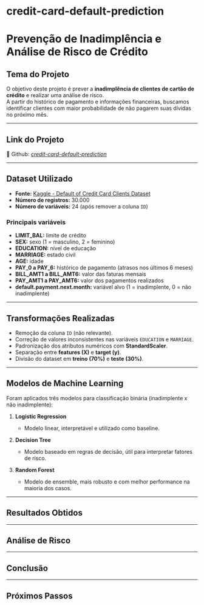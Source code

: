 # credit-card-default-prediction

# Prevenção de Inadimplência e Análise de Risco de Crédito

## Tema do Projeto
O objetivo deste projeto é prever a **inadimplência de clientes de cartão de crédito** e realizar uma análise de risco.  
A partir do histórico de pagamento e informações financeiras, buscamos identificar clientes com maior probabilidade de não pagarem suas dívidas no próximo mês.

---

## Link do Projeto
🔗 Github: *[credit-card-default-prediction](https://github.com/gmpandolfo/credit-card-default-prediction)*

---

## Dataset Utilizado
- **Fonte:** [Kaggle - Default of Credit Card Clients Dataset](https://www.kaggle.com/datasets/uciml/default-of-credit-card-clients-dataset)  
- **Número de registros:** 30.000  
- **Número de variáveis:** 24 (após remover a coluna `ID`)  

### Principais variáveis
- **LIMIT_BAL:** limite de crédito  
- **SEX:** sexo (1 = masculino, 2 = feminino)  
- **EDUCATION:** nível de educação  
- **MARRIAGE:** estado civil  
- **AGE:** idade  
- **PAY_0 a PAY_6:** histórico de pagamento (atrasos nos últimos 6 meses)  
- **BILL_AMT1 a BILL_AMT6:** valor das faturas mensais  
- **PAY_AMT1 a PAY_AMT6:** valor dos pagamentos realizados  
- **default.payment.next.month:** variável alvo (1 = inadimplente, 0 = não inadimplente)  

---

## Transformações Realizadas
- Remoção da coluna `ID` (não relevante).  
- Correção de valores inconsistentes nas variáveis `EDUCATION` e `MARRIAGE`.  
- Padronização dos atributos numéricos com **StandardScaler**.  
- Separação entre **features (X)** e **target (y)**.  
- Divisão do dataset em **treino (70%)** e **teste (30%)**.  

---

## Modelos de Machine Learning
Foram aplicados três modelos para classificação binária (inadimplente x não inadimplente):

1. **Logistic Regression**  
   - Modelo linear, interpretável e utilizado como baseline.  

2. **Decision Tree**  
   - Modelo baseado em regras de decisão, útil para interpretar fatores de risco.  

3. **Random Forest**  
   - Modelo de ensemble, mais robusto e com melhor performance na maioria dos casos.  

---

## Resultados Obtidos

---

## Análise de Risco

---

## Conclusão

---

## Próximos Passos
